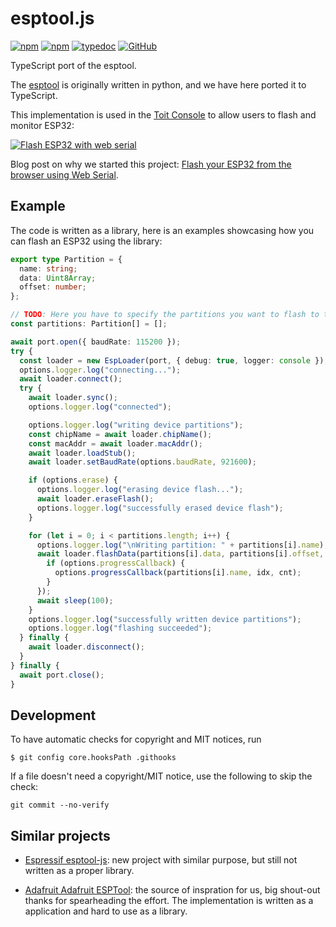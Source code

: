 # esptool.js

[![npm](https://img.shields.io/npm/v/@toit/esptool.js.svg?style=flat-square)](https://www.npmjs.org/package/@toit/esptool.js)
[![npm](https://img.shields.io/npm/l/@toit/esptool.js.svg?style=flat-square)](https://www.npmjs.org/package/@toit/esptool.js)
[![typedoc](https://img.shields.io/badge/-typedoc-blue?style=flat-square)](https://toitware.github.io/esptool.js)
[![GitHub](https://img.shields.io/github/stars/toitware/esptool.js.svg?style=flat-square)](https://github.com/toitware/esptool.js)


TypeScript port of the esptool.

The [esptool](https://github.com/espressif/esptool) is originally written in python, and we have here ported it to TypeScript.

This implementation is used in the [Toit Console](https://console.toit.io) to allow users to flash and monitor ESP32:

[![Flash ESP32 with web serial](https://img.youtube.com/vi/ZsD59Tg2oCQ/0.jpg)](https://www.youtube.com/watch?v=ZsD59Tg2oCQ)

Blog post on why we started this project: [Flash your ESP32 from the browser using Web Serial](https://blog.toit.io/flash-your-esp32-from-the-browser-using-web-serial-5eccb1483b9c).

## Example

The code is written as a library, here is an examples showcasing how you can flash an ESP32 using the library:

```typescript
export type Partition = {
  name: string;
  data: Uint8Array;
  offset: number;
};

// TODO: Here you have to specify the partitions you want to flash to the ESP32.
const partitions: Partition[] = [];

await port.open({ baudRate: 115200 });
try {
  const loader = new EspLoader(port, { debug: true, logger: console });
  options.logger.log("connecting...");
  await loader.connect();
  try {
    await loader.sync();
    options.logger.log("connected");

    options.logger.log("writing device partitions");
    const chipName = await loader.chipName();
    const macAddr = await loader.macAddr();
    await loader.loadStub();
    await loader.setBaudRate(options.baudRate, 921600);

    if (options.erase) {
      options.logger.log("erasing device flash...");
      await loader.eraseFlash();
      options.logger.log("successfully erased device flash");
    }

    for (let i = 0; i < partitions.length; i++) {
      options.logger.log("\nWriting partition: " + partitions[i].name);
      await loader.flashData(partitions[i].data, partitions[i].offset, function (idx, cnt) {
        if (options.progressCallback) {
          options.progressCallback(partitions[i].name, idx, cnt);
        }
      });
      await sleep(100);
    }
    options.logger.log("successfully written device partitions");
    options.logger.log("flashing succeeded");
  } finally {
    await loader.disconnect();
  }
} finally {
  await port.close();
}
```

## Development
To have automatic checks for copyright and MIT notices, run

```
$ git config core.hooksPath .githooks
```

If a file doesn't need a copyright/MIT notice, use the following to skip
the check:
```
git commit --no-verify
```

## Similar projects

* [Espressif esptool-js](https://github.com/espressif/esptool-js): new project with similar purpose, but still not written as a proper library.

* [Adafruit Adafruit ESPTool](https://github.com/adafruit/Adafruit_WebSerial_ESPTool): the source of inspration for us, big shout-out thanks for spearheading the effort. The implementation is written as a application and hard to use as a library.
